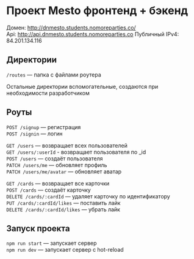 # Проект Mesto фронтенд + бэкенд

Домен: http://dnmesto.students.nomoreparties.co/  
Api: http://api.dnmesto.students.nomoreparties.co
Публичный IPv4: 84.201.134.116

## Директории

`/routes` — папка с файлами роутера  
  
Остальные директории вспомогательные, создаются при необходимости разработчиком

## Роуты

`POST /signup` — регистрация   
`POST /signin` — логин   

`GET /users` — возвращает всех пользователей   
`GET /users/:userId` - возвращает пользователя по _id   
`POST /users` — создаёт пользователя   
`PATCH /users/me` — обновляет профиль   
`PATCH /users/me/avatar` — обновляет аватар   

`GET /cards` — возвращает все карточки   
`POST /cards` — создаёт карточку   
`DELETE /cards/:cardId` — удаляет карточку по идентификатору   
`PUT /cards/:cardId/likes` — поставить лайк   
`DELETE /cards/:cardId/likes` — убрать лайк  

## Запуск проекта

`npm run start` — запускает сервер   
`npm run dev` — запускает сервер с hot-reload
